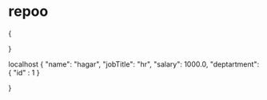 # repoo

{
  
}


localhost
{
   "name": "hagar",
        "jobTitle": "hr",
        "salary": 1000.0,
     "deptartment": {
         "id" : 1
     }   
   
}
